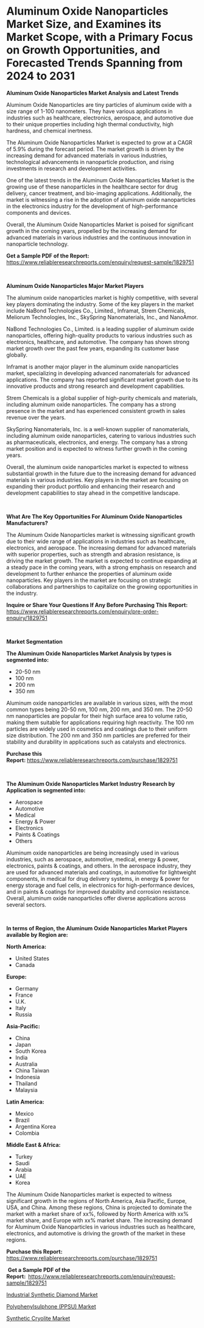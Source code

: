 <p><h1>Aluminum Oxide Nanoparticles Market Size, and Examines its Market Scope, with a Primary Focus on Growth Opportunities, and Forecasted Trends Spanning from 2024 to 2031</h1></p><p><strong>Aluminum Oxide Nanoparticles Market Analysis and Latest Trends</strong></p>
<p><p>Aluminum Oxide Nanoparticles are tiny particles of aluminum oxide with a size range of 1-100 nanometers. They have various applications in industries such as healthcare, electronics, aerospace, and automotive due to their unique properties including high thermal conductivity, high hardness, and chemical inertness.</p><p>The Aluminum Oxide Nanoparticles Market is expected to grow at a CAGR of 5.9% during the forecast period. The market growth is driven by the increasing demand for advanced materials in various industries, technological advancements in nanoparticle production, and rising investments in research and development activities.</p><p>One of the latest trends in the Aluminum Oxide Nanoparticles Market is the growing use of these nanoparticles in the healthcare sector for drug delivery, cancer treatment, and bio-imaging applications. Additionally, the market is witnessing a rise in the adoption of aluminum oxide nanoparticles in the electronics industry for the development of high-performance components and devices.</p><p>Overall, the Aluminum Oxide Nanoparticles Market is poised for significant growth in the coming years, propelled by the increasing demand for advanced materials in various industries and the continuous innovation in nanoparticle technology.</p></p>
<p><strong>Get a Sample PDF of the Report:&nbsp;</strong> <a href="https://www.reliableresearchreports.com/enquiry/request-sample/1829751">https://www.reliableresearchreports.com/enquiry/request-sample/1829751</a></p>
<p>&nbsp;</p>
<p><strong>Aluminum Oxide Nanoparticles Major Market Players</strong></p>
<p><p>The aluminum oxide nanoparticles market is highly competitive, with several key players dominating the industry. Some of the key players in the market include NaBond Technologies Co., Limited., Inframat, Strem Chemicals, Meliorum Technologies, Inc., SkySpring Nanomaterials, Inc., and NanoAmor.</p><p>NaBond Technologies Co., Limited. is a leading supplier of aluminum oxide nanoparticles, offering high-quality products to various industries such as electronics, healthcare, and automotive. The company has shown strong market growth over the past few years, expanding its customer base globally.</p><p>Inframat is another major player in the aluminum oxide nanoparticles market, specializing in developing advanced nanomaterials for advanced applications. The company has reported significant market growth due to its innovative products and strong research and development capabilities.</p><p>Strem Chemicals is a global supplier of high-purity chemicals and materials, including aluminum oxide nanoparticles. The company has a strong presence in the market and has experienced consistent growth in sales revenue over the years.</p><p>SkySpring Nanomaterials, Inc. is a well-known supplier of nanomaterials, including aluminum oxide nanoparticles, catering to various industries such as pharmaceuticals, electronics, and energy. The company has a strong market position and is expected to witness further growth in the coming years.</p><p>Overall, the aluminum oxide nanoparticles market is expected to witness substantial growth in the future due to the increasing demand for advanced materials in various industries. Key players in the market are focusing on expanding their product portfolio and enhancing their research and development capabilities to stay ahead in the competitive landscape.</p></p>
<p>&nbsp;</p>
<p><strong>What Are The Key Opportunities For Aluminum Oxide Nanoparticles Manufacturers?</strong></p>
<p><p>The Aluminum Oxide Nanoparticles market is witnessing significant growth due to their wide range of applications in industries such as healthcare, electronics, and aerospace. The increasing demand for advanced materials with superior properties, such as strength and abrasion resistance, is driving the market growth. The market is expected to continue expanding at a steady pace in the coming years, with a strong emphasis on research and development to further enhance the properties of aluminum oxide nanoparticles. Key players in the market are focusing on strategic collaborations and partnerships to capitalize on the growing opportunities in the industry.</p></p>
<p><strong>Inquire or Share Your Questions If Any Before Purchasing This Report:</strong> <a href="https://www.reliableresearchreports.com/enquiry/pre-order-enquiry/1829751">https://www.reliableresearchreports.com/enquiry/pre-order-enquiry/1829751</a></p>
<p>&nbsp;</p>
<p><strong>Market Segmentation</strong></p>
<p><strong>The Aluminum Oxide Nanoparticles Market Analysis by types is segmented into:</strong></p>
<p><ul><li>20-50 nm</li><li>100 nm</li><li>200 nm</li><li>350 nm</li></ul></p>
<p><p>Aluminum oxide nanoparticles are available in various sizes, with the most common types being 20-50 nm, 100 nm, 200 nm, and 350 nm. The 20-50 nm nanoparticles are popular for their high surface area to volume ratio, making them suitable for applications requiring high reactivity. The 100 nm particles are widely used in cosmetics and coatings due to their uniform size distribution. The 200 nm and 350 nm particles are preferred for their stability and durability in applications such as catalysts and electronics.</p></p>
<p><strong>Purchase this Report:&nbsp;</strong><a href="https://www.reliableresearchreports.com/purchase/1829751">https://www.reliableresearchreports.com/purchase/1829751</a></p>
<p>&nbsp;</p>
<p><strong>The Aluminum Oxide Nanoparticles Market Industry Research by Application is segmented into:</strong></p>
<p><ul><li>Aerospace</li><li>Automotive</li><li>Medical</li><li>Energy & Power</li><li>Electronics</li><li>Paints & Coatings</li><li>Others</li></ul></p>
<p><p>Aluminum oxide nanoparticles are being increasingly used in various industries, such as aerospace, automotive, medical, energy & power, electronics, paints & coatings, and others. In the aerospace industry, they are used for advanced materials and coatings, in automotive for lightweight components, in medical for drug delivery systems, in energy & power for energy storage and fuel cells, in electronics for high-performance devices, and in paints & coatings for improved durability and corrosion resistance. Overall, aluminum oxide nanoparticles offer diverse applications across several sectors.</p></p>
<p>&nbsp;</p>
<p><strong>In terms of Region, the Aluminum Oxide Nanoparticles Market Players available by Region are:</strong></p>
<p>
    <p> <strong> North America: </strong>
        <ul>
            <li>United States</li>
            <li>Canada</li>
        </ul>
        </p> 
    <p> <strong> Europe: </strong>
        <ul>
            <li>Germany</li>
            <li>France</li>
            <li>U.K.</li>
            <li>Italy</li>
            <li>Russia</li>
        </ul>
        </p> 
    <p> <strong> Asia-Pacific: </strong>
        <ul>
            <li>China</li>
            <li>Japan</li>
            <li>South Korea</li>
            <li>India</li>
            <li>Australia</li>
            <li>China Taiwan</li>
            <li>Indonesia</li>
            <li>Thailand</li>
            <li>Malaysia</li>
        </ul>
        </p> 
    <p> <strong> Latin America: </strong>
        <ul>
            <li>Mexico</li>
            <li>Brazil</li>
            <li>Argentina Korea</li>
            <li>Colombia</li>
        </ul>
        </p> 
    <p> <strong> Middle East & Africa: </strong>
        <ul>
            <li>Turkey</li>
            <li>Saudi</li>
            <li>Arabia</li>
            <li>UAE</li>
            <li>Korea</li>
        </ul>
    </p>
    </p>
<p><p>The Aluminum Oxide Nanoparticles market is expected to witness significant growth in the regions of North America, Asia Pacific, Europe, USA, and China. Among these regions, China is projected to dominate the market with a market share of xx%, followed by North America with xx% market share, and Europe with xx% market share. The increasing demand for Aluminum Oxide Nanoparticles in various industries such as healthcare, electronics, and automotive is driving the growth of the market in these regions.</p></p>
<p><strong>Purchase this Report: </strong><a href="https://www.reliableresearchreports.com/purchase/1829751">https://www.reliableresearchreports.com/purchase/1829751</a></p>
<p>&nbsp;<strong>Get a Sample PDF of the Report:&nbsp;&nbsp;</strong><a href="https://www.reliableresearchreports.com/enquiry/request-sample/1829751">https://www.reliableresearchreports.com/enquiry/request-sample/1829751</a></p>
<p><strong></strong></p>
<p><p><a href="https://github.com/nancykennedykellievqfqt2/Market-Research-Report-List-1/blob/main/industrial-synthetic-diamond-market.md">Industrial Synthetic Diamond Market</a></p><p><a href="https://iodized-pantydraco-05c.notion.site/Polyphenylsulphone-PPSU-Market-Insights-Market-Players-and-Forecast-Till-2031-0b1a2af219374a14ab3fb69e35f09d46">Polyphenylsulphone (PPSU) Market</a></p><p><a href="https://noble-drawer-34c.notion.site/Synthetic-Cryolite-Market-Size-Furnishes-Valuable-Information-Encompassing-Market-Share-Market-Tren-d1ffb609ab094cf8a1bed8c7e3cdcc2c">Synthetic Cryolite Market</a></p></p>